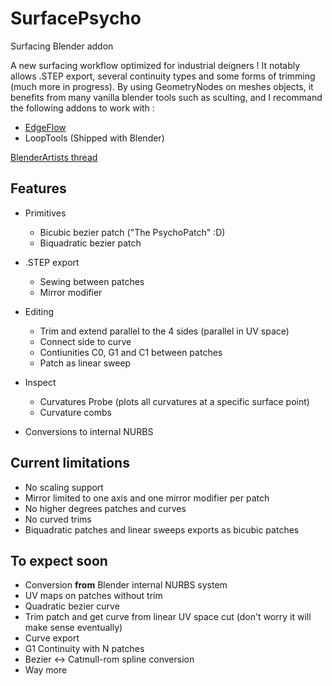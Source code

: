 # SurfacePsycho
Surfacing Blender addon

A new surfacing workflow optimized for industrial deigners ! It notably allows .STEP export, several continuity types and some forms of trimming (much more in progress). By using GeometryNodes on meshes objects, it benefits from many vanilla blender tools such as sculting, and I recommand the following addons to work with :
* [EdgeFlow](https://github.com/BenjaminSauder/EdgeFlow)
* LoopTools (Shipped with Blender)

[BlenderArtists thread](https://blenderartists.org/t/surfacepsycho-addon-project/1487629)

## Features
* Primitives
  * Bicubic bezier patch ("The PsychoPatch" :D)
  * Biquadratic bezier patch

* .STEP export
  * Sewing between patches
  * Mirror modifier

* Editing
  * Trim and extend parallel to the 4 sides (parallel in UV space)
  * Connect side to curve
  * Contiunities C0, G1 and C1 between patches
  * Patch as linear sweep

* Inspect
  * Curvatures Probe (plots all curvatures at a specific surface point)
  * Curvature combs
  
* Conversions to internal NURBS
  

## Current limitations
* No scaling support
* Mirror limited to one axis and one mirror modifier per patch
* No higher degrees patches and curves
* No curved trims
* Biquadratic patches and linear sweeps exports as bicubic patches

## To expect soon
* Conversion __from__ Blender internal NURBS system
* UV maps on patches without trim
* Quadratic bezier curve
* Trim patch and get curve from linear UV space cut (don't worry it will make sense eventually)
* Curve export
* G1 Continuity with N patches
* Bezier <-> Catmull-rom spline conversion
* Way more
